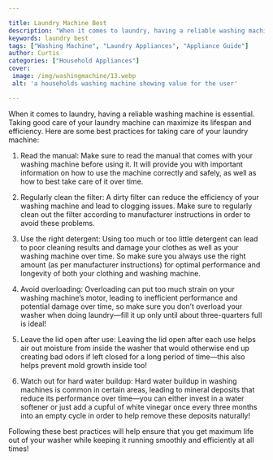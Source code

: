 ```yaml
---

title: Laundry Machine Best
description: "When it comes to laundry, having a reliable washing machine is essential. Taking good care of your laundry machine can maximize it...learn more about it now"
keywords: laundry best
tags: ["Washing Machine", "Laundry Appliances", "Appliance Guide"]
author: Curtis
categories: ["Household Appliances"]
cover: 
 image: /img/washingmachine/13.webp
 alt: 'a households washing machine showing value for the user'

---
```


When it comes to laundry, having a reliable washing machine is essential. Taking good care of your laundry machine can maximize its lifespan and efficiency. Here are some best practices for taking care of your laundry machine:

1. Read the manual: Make sure to read the manual that comes with your washing machine before using it. It will provide you with important information on how to use the machine correctly and safely, as well as how to best take care of it over time.

2. Regularly clean the filter: A dirty filter can reduce the efficiency of your washing machine and lead to clogging issues. Make sure to regularly clean out the filter according to manufacturer instructions in order to avoid these problems.

3. Use the right detergent: Using too much or too little detergent can lead to poor cleaning results and damage your clothes as well as your washing machine over time. So make sure you always use the right amount (as per manufacturer instructions) for optimal performance and longevity of both your clothing and washing machine. 
 
4. Avoid overloading: Overloading can put too much strain on your washing machine’s motor, leading to inefficient performance and potential damage over time, so make sure you don’t overload your washer when doing laundry—fill it up only until about three-quarters full is ideal! 
 
5. Leave the lid open after use: Leaving the lid open after each use helps air out moisture from inside the washer that would otherwise end up creating bad odors if left closed for a long period of time—this also helps prevent mold growth inside too! 
 
6. Watch out for hard water buildup: Hard water buildup in washing machines is common in certain areas, leading to mineral deposits that reduce its performance over time—you can either invest in a water softener or just add a cupful of white vinegar once every three months into an empty cycle in order to help remove these deposits naturally! 

Following these best practices will help ensure that you get maximum life out of your washer while keeping it running smoothly and efficiently at all times!
